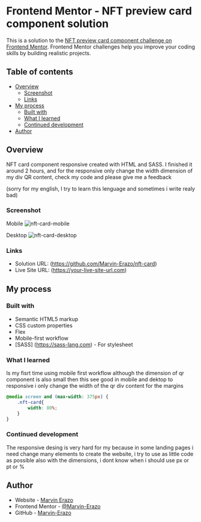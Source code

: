 # Frontend Mentor - NFT preview card component solution

This is a solution to the [NFT preview card component challenge on Frontend Mentor](https://www.frontendmentor.io/challenges/nft-preview-card-component-SbdUL_w0U). Frontend Mentor challenges help you improve your coding skills by building realistic projects. 

## Table of contents

- [Overview](#overview)
  - [Screenshot](#screenshot)
  - [Links](#links)
- [My process](#my-process)
  - [Built with](#built-with)
  - [What I learned](#what-i-learned)
  - [Continued development](#continued-development)
- [Author](#author)

## Overview
NFT card component responsive created with HTML and SASS.
I finished it around 2 hours, and for the responsive only change the width dimension of my div QR content, check my code and please give me a feedback

(sorry for my english, I try to learn this lenguage and sometimes i write realy bad)

### Screenshot

Mobile
![nft-card-mobile](https://user-images.githubusercontent.com/90436675/158727238-885cfe43-6def-4672-8ec1-070b25328848.png)


Desktop
![nft-card-desktop](https://user-images.githubusercontent.com/90436675/158727246-c2a4e4c3-0ed1-4d45-9ae5-8c4a90736954.png)


### Links

- Solution URL: (https://github.com/Marvin-Erazo/nft-card)
- Live Site URL: (https://your-live-site-url.com)

## My process

### Built with

- Semantic HTML5 markup
- CSS custom properties
- Flex
- Mobile-first workflow
- [SASS] (https://sass-lang.com) - For stylesheet


### What I learned

Is my fisrt time using mobile first workflow although the dimension of qr component is also small then this see good in mobile and dektop to responsive i only change the width of the qr div content for the margins

```css
@media screen and (max-width: 375px) {
    .nft-card{
        width: 80%;
    }
}
```
### Continued development

The responsive desing is very hard for my because in some landing pages i need change many elements to create the website, i try to use as little code as possible also with the dimensions, i dont know when i should use px or pt or %

## Author

- Website - [Marvin Erazo](https://marvin-erazo.github.io/)
- Frontend Mentor - [@Marvin-Erazo](https://www.frontendmentor.io/profile/Marvin-Erazo)
- GitHub - [Marvin-Erazo](https://github.com/Marvin-Erazo)




